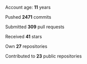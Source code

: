 Account age: **11** years

Pushed **2471** commits

Submitted **309** pull requests

Received **41** stars

Own **27** repositories

Contributed to **23** public repositories
